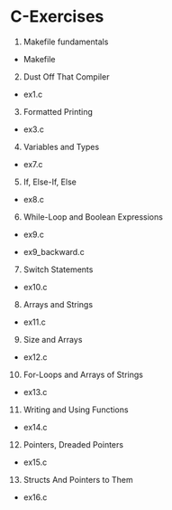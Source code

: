 # C-Exercises

1. Makefile fundamentals
  - Makefile
 
2. Dust Off That Compiler
  - ex1.c
  
3. Formatted Printing
  - ex3.c
  
4. Variables and Types
  - ex7.c
  
5. If, Else-If, Else
  - ex8.c
  
6. While-Loop and Boolean Expressions
  - ex9.c
  
  - ex9_backward.c
  
7. Switch Statements
  - ex10.c
  
8. Arrays and Strings
  - ex11.c
  
9. Size and Arrays
  - ex12.c

10. For-Loops and Arrays of Strings
  - ex13.c

11. Writing and Using Functions
  - ex14.c

12. Pointers, Dreaded Pointers
  - ex15.c

13. Structs And Pointers to Them
  - ex16.c
